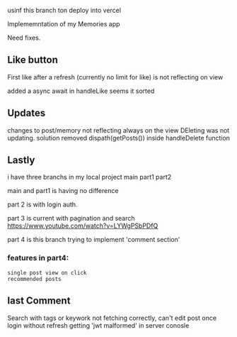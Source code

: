 usinf this branch ton deploy into vercel

Implememntation of my Memories app


Need fixes.
## Like button
First like after a refresh (currently no limit for like) is not reflecting on view

added a async await in handleLike seems it sorted

## Updates
changes to post/memory not reflecting always on the view
DEleting was not updating. solution removed dispath(getPosts()) inside handleDelete function

## Lastly
i have three branchs in my local project
main
part1
part2

main and part1 is having no difference

part 2 is with login auth.

part 3 is current with pagination and search https://www.youtube.com/watch?v=LYWgPSbPDfQ

part 4 is this branch trying to implement 'comment section'

### features in part4:
    single post view on click
    recommended posts

## last Comment
Search with tags or keywork not fetching correctly,
can't edit post once login without refresh getting 'jwt malformed' in server conosle

